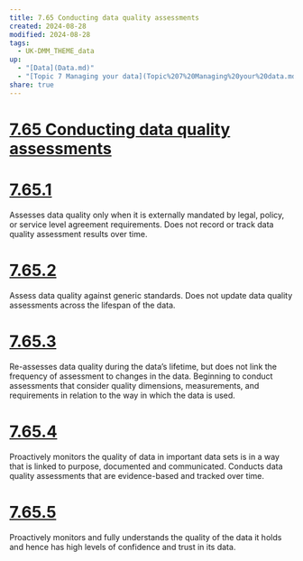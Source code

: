 ```yaml
---
title: 7.65 Conducting data quality assessments
created: 2024-08-28
modified: 2024-08-28
tags:
  - UK-DMM_THEME_data
up:
  - "[Data](Data.md)"
  - "[Topic 7 Managing your data](Topic%207%20Managing%20your%20data.md)"
share: true
---
```

# [7.65 Conducting data quality assessments](7.65%20Conducting%20data%20quality%20assessments.md)
# [7.65.1](7.65.1.md)

Assesses data quality only when it is externally mandated by legal, policy, or service level agreement requirements. Does not record or track data quality assessment results over time.

# [7.65.2](7.65.2.md)

Assess data quality against generic standards. Does not update data quality assessments across the lifespan of the data.

# [7.65.3](7.65.3.md)

Re-assesses data quality during the data’s lifetime, but does not link the frequency of assessment to changes in the data. Beginning to conduct assessments that consider quality dimensions, measurements, and requirements in relation to the way in which the data is used.

# [7.65.4](7.65.4.md)

Proactively monitors the quality of data in important data sets is in a way that is linked to purpose, documented and communicated. Conducts data quality assessments that are evidence-based and tracked over time.

# [7.65.5](7.65.5.md)

Proactively monitors and fully understands the quality of the data it holds and hence has high levels of confidence and trust in its data.
